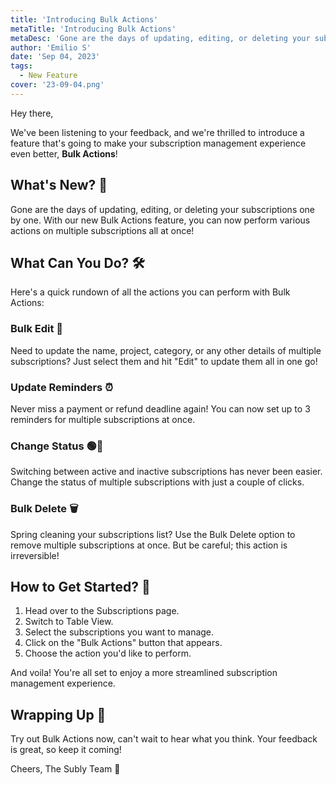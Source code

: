 ```yaml
---
title: 'Introducing Bulk Actions'
metaTitle: 'Introducing Bulk Actions'
metaDesc: 'Gone are the days of updating, editing, or deleting your subscriptions one by one. With our new Bulk Actions feature, you can now perform various actions on multiple subscriptions all at once.'
author: 'Emilio S'
date: 'Sep 04, 2023'
tags:
  - New Feature
cover: '23-09-04.png'
---
```


Hey there,

We've been listening to your feedback, and we're thrilled to introduce a feature that's going to make your subscription management experience even better, **Bulk Actions**!

## What's New? 🌈

Gone are the days of updating, editing, or deleting your subscriptions one by one. With our new Bulk Actions feature, you can now perform various actions on multiple subscriptions all at once!

## What Can You Do? 🛠️

Here's a quick rundown of all the actions you can perform with Bulk Actions:

### Bulk Edit 📝

Need to update the name, project, category, or any other details of multiple subscriptions? Just select them and hit "Edit" to update them all in one go!

### Update Reminders ⏰

Never miss a payment or refund deadline again! You can now set up to 3 reminders for multiple subscriptions at once.

### Change Status 🟢🔴

Switching between active and inactive subscriptions has never been easier. Change the status of multiple subscriptions with just a couple of clicks.

### Bulk Delete 🗑️

Spring cleaning your subscriptions list? Use the Bulk Delete option to remove multiple subscriptions at once. But be careful; this action is irreversible!

## How to Get Started? 🚀

1. Head over to the Subscriptions page.
2. Switch to Table View.
3. Select the subscriptions you want to manage.
4. Click on the "Bulk Actions" button that appears.
5. Choose the action you'd like to perform.

And voila! You're all set to enjoy a more streamlined subscription management experience.

## Wrapping Up 🎁

Try out Bulk Actions now, can't wait to hear what you think. Your feedback is great, so keep it coming!

Cheers,
The Subly Team 💙
